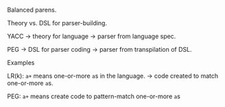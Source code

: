 Balanced parens.

Theory vs. DSL for parser-building.


YACC -> theory for language -> parser from language spec.

PEG -> DSL for parser coding -> parser from transpilation of DSL.

Examples

LR(k): `a+` means one-or-more `a`s in the language. -> code created to match one-or-more `a`s.

PEG: `a+` means create code to pattern-match one-or-more `a`s